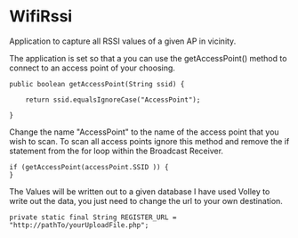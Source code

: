 # WifiRssi
Application to capture all RSSI values of a given AP in vicinity.

The application is set so that a you can use the getAccessPoint() method to connect to an access point of your choosing.

    public boolean getAccessPoint(String ssid) {

        return ssid.equalsIgnoreCase("AccessPoint");

    }
Change the name "AccessPoint" to the name of the access point that you wish to scan.
To scan all access points ignore this method and remove the if statement from the for loop within the Broadcast Receiver.

    if (getAccessPoint(accessPoint.SSID )) {
    }


The Values will be written out to a given database
I have used Volley to write out the data, you just need to change the url to your own destination.
    
    private static final String REGISTER_URL = "http://pathTo/yourUploadFile.php";

